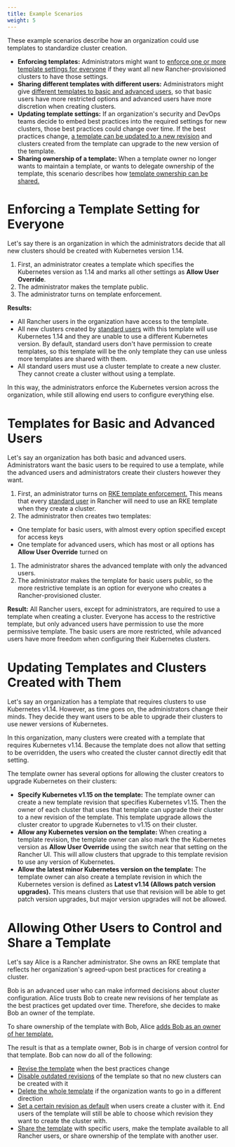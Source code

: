 ```yaml
---
title: Example Scenarios
weight: 5
---
```


These example scenarios describe how an organization could use templates to standardize cluster creation.

- **Enforcing templates:** Administrators might want to [enforce one or more template settings for everyone](#enforcing-a-template-setting-for-everyone) if they want all new Rancher-provisioned clusters to have those settings.
- **Sharing different templates with different users:** Administrators might give [different templates to basic and advanced users,](#templates-for-basic-and-advanced-users) so that basic users have more restricted options and advanced users have more discretion when creating clusters.
- **Updating template settings:** If an organization's security and DevOps teams decide to embed best practices into the required settings for new clusters, those best practices could change over time. If the best practices change, [a template can be updated to a new revision](#updating-templates-and-clusters-created-with-them) and clusters created from the template can upgrade to the new version of the template.
- **Sharing ownership of a template:** When a template owner no longer wants to maintain a template, or wants to delegate ownership of the template, this scenario describes how [template ownership can be shared.](#allowing-other-users-to-control-and-share-a-template)


# Enforcing a Template Setting for Everyone

Let's say there is an organization in which the administrators decide that all new clusters should be created with Kubernetes version 1.14.

1. First, an administrator creates a template which specifies the Kubernetes version as 1.14 and marks all other settings as **Allow User Override**.
1. The administrator makes the template public.
1. The administrator turns on template enforcement.

**Results:**

- All Rancher users in the organization have access to the template.
- All new clusters created by [standard users]({{<baseurl>}}/rancher/v2.0-v2.4/en/admin-settings/rbac/global-permissions/) with this template will use Kubernetes 1.14 and they are unable to use a different Kubernetes version. By default, standard users don't have permission to create templates, so this template will be the only template they can use unless more templates are shared with them.
- All standard users must use a cluster template to create a new cluster. They cannot create a cluster without using a template.

In this way, the administrators enforce the Kubernetes version across the organization, while still allowing end users to configure everything else.

# Templates for Basic and Advanced Users

Let's say an organization has both basic and advanced users. Administrators want the basic users to be required to use a template, while the advanced users and administrators create their clusters however they want.

1. First, an administrator turns on [RKE template enforcement.]({{<baseurl>}}/rancher/v2.0-v2.4/en/admin-settings/rke-templates/enforcement/#requiring-new-clusters-to-use-an-rke-template) This means that every [standard user]({{<baseurl>}}/rancher/v2.0-v2.4/en/admin-settings/rbac/global-permissions/) in Rancher will need to use an RKE template when they create a cluster.
1. The administrator then creates two templates:

  - One template for basic users, with almost every option specified except for access keys
  - One template for advanced users, which has most or all options has **Allow User Override** turned on

1. The administrator shares the advanced template with only the advanced users.
1. The administrator makes the template for basic users public, so the more restrictive template is an option for everyone who creates a Rancher-provisioned cluster.

**Result:** All Rancher users, except for administrators, are required to use a template when creating a cluster. Everyone has access to the restrictive template, but only advanced users have permission to use the more permissive template. The basic users are more restricted, while advanced users have more freedom when configuring their Kubernetes clusters.

# Updating Templates and Clusters Created with Them

Let's say an organization has a template that requires clusters to use Kubernetes v1.14. However, as time goes on, the administrators change their minds. They decide they want users to be able to upgrade their clusters to use newer versions of Kubernetes.

In this organization, many clusters were created with a template that requires Kubernetes v1.14. Because the template does not allow that setting to be overridden, the users who created the cluster cannot directly edit that setting.

The template owner has several options for allowing the cluster creators to upgrade Kubernetes on their clusters:

- **Specify Kubernetes v1.15 on the template:** The template owner can create a new template revision that specifies Kubernetes v1.15. Then the owner of each cluster that uses that template can upgrade their cluster to a new revision of the template. This template upgrade allows the cluster creator to upgrade Kubernetes to v1.15 on their cluster.
- **Allow any Kubernetes version on the template:** When creating a template revision, the template owner can also mark the the Kubernetes version as **Allow User Override** using the switch near that setting on the Rancher UI. This will allow clusters that upgrade to this template revision to use any version of Kubernetes.
- **Allow the latest minor Kubernetes version on the template:** The template owner can also create a template revision in which the Kubernetes version is defined as **Latest v1.14 (Allows patch version upgrades).** This means clusters that use that revision will be able to get patch version upgrades, but major version upgrades will not be allowed.

# Allowing Other Users to Control and Share a Template

Let's say Alice is a Rancher administrator. She owns an RKE template that reflects her organization's agreed-upon best practices for creating a cluster.

Bob is an advanced user who can make informed decisions about cluster configuration. Alice trusts Bob to create new revisions of her template as the best practices get updated over time. Therefore, she decides to make Bob an owner of the template.

To share ownership of the template with Bob, Alice [adds Bob as an owner of her template.]({{<baseurl>}}/rancher/v2.0-v2.4/en/admin-settings/rke-templates/template-access-and-sharing/#sharing-ownership-of-templates)

The result is that as a template owner, Bob is in charge of version control for that template. Bob can now do all of the following:

- [Revise the template]({{<baseurl>}}/rancher/v2.0-v2.4/en/admin-settings/rke-templates/creating-and-revising/#updating-a-template) when the best practices change
- [Disable outdated revisions]({{<baseurl>}}/rancher/v2.0-v2.4/en/admin-settings/rke-templates/creating-and-revising/#disabling-a-template-revision) of the template so that no new clusters can be created with it
- [Delete the whole template]({{<baseurl>}}/rancher/v2.0-v2.4/en/admin-settings/rke-templates/creating-and-revising/#deleting-a-template) if the organization wants to go in a different direction
- [Set a certain revision as default]({{<baseurl>}}/rancher/v2.0-v2.4/en/admin-settings/rke-templates/creating-and-revising/#setting-a-template-revision-as-default) when users create a cluster with it. End users of the template will still be able to choose which revision they want to create the cluster with.
- [Share the template]({{<baseurl>}}/rancher/v2.0-v2.4/en/admin-settings/rke-templates/template-access-and-sharing) with specific users, make the template available to all Rancher users, or share ownership of the template with another user.